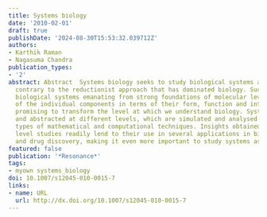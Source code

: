 ```yaml
---
title: Systems biology
date: '2010-02-01'
draft: true
publishDate: '2024-08-30T15:53:32.039712Z'
authors:
- Karthik Raman
- Nagasuma Chandra
publication_types:
- '2'
abstract: Abstract  Systems biology seeks to study biological systems as a whole,
  contrary to the reductionist approach that has dominated biology. Such a view of
  biological systems emanating from strong foundations of molecular level understanding
  of the individual components in terms of their form, function and interactions is
  promising to transform the level at which we understand biology. Systems are defined
  and abstracted at different levels, which are simulated and analysed using different
  types of mathematical and computational techniques. Insights obtained from systems
  level studies readily lend to their use in several applications in biotechnology
  and drug discovery, making it even more important to study systems as a whole.
featured: false
publication: '*Resonance*'
tags:
- myown systems_biology
doi: 10.1007/s12045-010-0015-7
links:
- name: URL
  url: http://dx.doi.org/10.1007/s12045-010-0015-7
---
```


